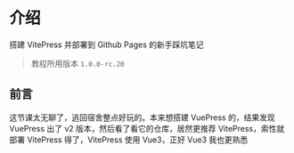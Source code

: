 # 介绍

搭建 VitePress 并部署到 Github Pages 的新手踩坑笔记
> 教程所用版本 `1.0.0-rc.20`

## 前言

这节课太无聊了，逃回宿舍整点好玩的。本来想搭建 VuePress 的，结果发现 VuePress 出了 v2 版本，然后看了看它的仓库，居然更推荐 VitePress，索性就部署 VitePress 得了，VitePress 使用 Vue3，正好 Vue3 我也更熟悉
